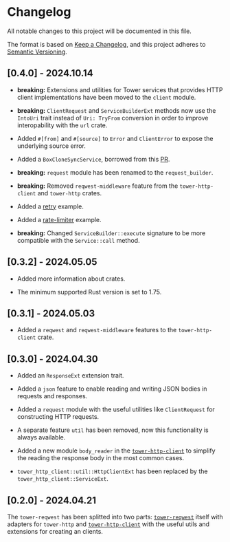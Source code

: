 # Changelog

All notable changes to this project will be documented in this file.

The format is based on [Keep a Changelog](https://keepachangelog.com/en/1.1.0/),
and this project adheres to
[Semantic Versioning](https://semver.org/spec/v2.0.0.html).

## [0.4.0] - 2024.10.14

- **breaking:** Extensions and utilities for Tower services that provides HTTP
  client implementations have been moved to the `client` module.

- **breaking:** `ClientRequest` and `ServiceBuilderExt` methods now use the
  `IntoUri` trait instead of `Uri: TryFrom` conversion in order to improve
  interopability with the `url` crate.

- Added `#[from]` and `#[source]` to `Error` and `ClientError` to expose the
  underlying source error.

- Added a `BoxCloneSyncService`, borrowed from this
  [PR](https://github.com/tower-rs/tower/pull/777).

- **breaking:** `request` module has been renamed to the `request_builder`.

- **breaking:** Removed `reqwest-middleware` feature from the
  `tower-http-client` and `tower-http` crates.

- Added a [retry](tower-http-client/examples/retry.rs) example.

- Added a [rate-limiter](tower-http-client/examples/rate_limiter.rs) example.

- **breaking:** Changed `ServiceBuilder::execute` signature to be more
  compatible with the `Service::call` method.

## [0.3.2] - 2024.05.05

- Added more information about crates.

- The minimum supported Rust version is set to 1.75.

## [0.3.1] - 2024.05.03

- Added a `reqwest` and `reqwest-middleware` features to the `tower-http-client`
  crate.

## [0.3.0] - 2024.04.30

- Added an `ResponseExt` extension trait.

- Added a `json` feature to enable reading and writing JSON bodies in requests
  and responses.

- Added a `request` module with the useful utilities like `ClientRequest` for
  constructing HTTP requests.

- A separate feature `util` has been removed, now this functionality is always
  available.

- Added a new module `body_reader` in the [`tower-http-client`] to simplify the
  reading the response body in the most common cases.

- `tower_http_client::util::HttpClientExt` has been replaced by the
  `tower_http_client::ServiceExt`.

## [0.2.0] - 2024.04.21

The `tower-reqwest` has been splitted into two parts: [`tower-reqwest`] itself
with adapters for `tower-http` and [`tower-http-client`] with the useful utils
and extensions for creating an clients.

[`tower-http-client`]: tower-reqwest
[`tower-reqwest`]: tower-http-client

